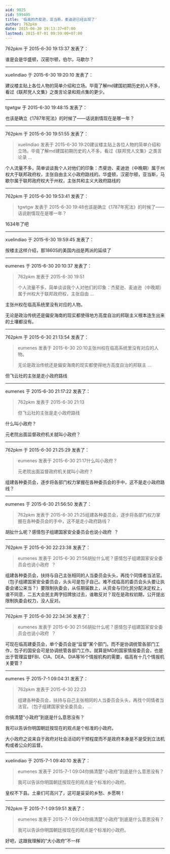 ```yaml
---
aid: 9025
zid: 599405
title: '临高的杰斐逊，亚当斯，麦迪逊已经出现了'
author: 762pkm
date: 2015-06-30 19:13:37+07:00
lastmod: 2015-07-01 09:59:00+07:00
---
```


762pkm 于 2015-6-30 19:13:37 发表了：

谁是会是华盛顿，汉密尔顿，伯尔，马歇尔？

---------

xuelindiao 于 2015-6-30 19:20:10 发表了：

建议楼主贴上各位人物的简单介绍和立场。毕竟了解md建国初期历史的人不多，看过《联邦党人文集》之类言论录和观点集的更少。

---------

tgwtgw 于 2015-6-30 19:48:15 发表了：

也该是确立《1787年宪法》的时候了——话说剧情现在是哪一年？

---------

762pkm 于 2015-6-30 19:51:55 发表了：

> xuelindiao 发表于 2015-6-30 19:20建议楼主贴上各位人物的简单介绍和立场。毕竟了解md建国初期历史的人不多，看过《联邦党人文集》之类言论录 ...



个人流量不多，简单谈谈我个人对他们的印象：杰斐逊、麦迪逊（中晚期）属于州权大于联邦政府权，主张自由主义小政府路线的。华盛顿，汉密尔顿，亚当斯，马歇尔属于联邦政府权大于州权，主张共和主义大政府路线的

---------

762pkm 于 2015-6-30 19:53:41 发表了：

> tgwtgw 发表于 2015-6-30 19:48也该是确立《1787年宪法》的时候了——话说剧情现在是哪一年？



1634年了吧

---------

xuelindiao 于 2015-6-30 19:59:45 发表了：

按楼主这样介绍，那1860S的美国内战是两派的延续了

---------

eumenes 于 2015-6-30 20:10:37 发表了：

> 762pkm 发表于 2015-6-30 19:51
> 
> 个人流量不多，简单谈谈我个人对他们的印象：杰斐逊、麦迪逊（中晚期）属于州权大于联邦政府权，主张自由 ...



主张州权在临高系统里没有对应的人物。

无论是政治传统还是偏安海南的现实都使得地方高度自治的邦联主义根本连生出来的土壤都没有。

---------

762pkm 于 2015-6-30 21:13:54 发表了：

> eumenes 发表于 2015-6-30 20:10主张州权在临高系统里没有对应的人物。
> 
> 无论是政治传统还是偏安海南的现实都使得地方高度自治的邦联主 ...



但飞云社的主张是走小政府路线

---------

eumenes 于 2015-6-30 21:17:22 发表了：

> 762pkm 发表于 2015-6-30 21:13
> 
> 但飞云社的主张是走小政府路线



什么叫小政府？

元老院出面监督政府机关就叫小政府？

---------

762pkm 于 2015-6-30 21:25:29 发表了：

> eumenes 发表于 2015-6-30 21:17什么叫小政府？
> 
> 元老院出面监督政府机关就叫小政府？



组建各种委员会，逐步将各部门权力掌握在各种委员会的手中，这不是走小政府路线？

---------

eumenes 于 2015-6-30 21:56:50 发表了：

> 762pkm 发表于 2015-6-30 21:25组建各种委员会，逐步将各部门权力掌握在各种委员会的手中，这不是走小政府路线？



胡扯什么呢？感情包子组建国家安全委员会也说小政府  ？

---------

762pkm 于 2015-6-30 22:23:38 发表了：

> eumenes 发表于 2015-6-30 21:56胡扯什么呢？感情包子组建国家安全委员会也说小政府  ？



组建各种委员会，扶持与自己主张相同的人当委员会头头，再找个同情者当法官。（包子组建国家安全委员会，头头可是包子自己。难不成临高的委员会头头要让执委会诸公来当？）要限制执委会，从任期届数上，从资金与归化民分配决定权上，谁不同意，二五大会民主两字招牌放过去，谁敢反对？现在是政权初期，公开提出限制执委会权力，没人反对。

---------

762pkm 于 2015-6-30 22:34:36 发表了：

> eumenes 发表于 2015-6-30 21:56胡扯什么呢？感情包子组建国家安全委员会也说小政府  ？



可现在临高建委员会，单个委员会是“监督”某个部门。而不是协调统管各部门工作，包子的国安会可是协调统管各部门工作。就算是MD的国家情报委员会，也是出于管理监督FBI、CIA、DEA、DIA等16个情报机构的需要，临高有十几个情报机关要管？

---------

eumenes 于 2015-7-1 09:04:31 发表了：

> 762pkm 发表于 2015-6-30 22:23
> 
> 组建各种委员会，扶持与自己主张相同的人当委员会头头，再找个同情者当法官。（包子组建国家安全委员会， ...



你搞清楚“小政府”到底是什么意思没有？

我可以告诉你明国朝廷按现在的观点是个标准的小政府。

大小政府之说来自于政府对社会活动的干预程度而不是政府本身是不是受到立法机构或者公众的监督。

---------

xuelindiao 于 2015-7-1 09:40:10 发表了：

> eumenes 发表于 2015-7-1 09:04你搞清楚“小政府”到底是什么意思没有？
> 
> 我可以告诉你明国朝廷按现在的观点是个标准的小政府。



皇权不下县。土豪们可高兴了，这可是妥妥的乡愁、乡愿啊！

---------

762pkm 于 2015-7-1 09:59:51 发表了：

> eumenes 发表于 2015-7-1 09:04你搞清楚“小政府”到底是什么意思没有？
> 
> 我可以告诉你明国朝廷按现在的观点是个标准的小政府。



好吧，这跟我理解的“大小政府”不一样

---------

